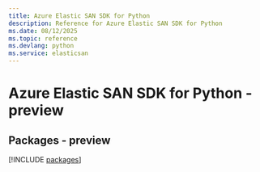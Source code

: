 ```yaml
---
title: Azure Elastic SAN SDK for Python
description: Reference for Azure Elastic SAN SDK for Python
ms.date: 08/12/2025
ms.topic: reference
ms.devlang: python
ms.service: elasticsan
---
```

# Azure Elastic SAN SDK for Python - preview
## Packages - preview
[!INCLUDE [packages](elastic-san-index.md)]